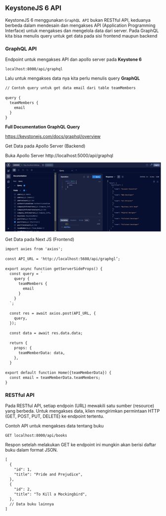 ## KeystoneJS 6 API

KeystoneJS 6 menggunakan `GraphQL API` bukan RESTful API, keduanya berbeda dalam mendesain dan mengakses API (Application Programming Interface) untuk mengakses dan mengelola data dari server. Pada GraphQL kita bisa menulis query untuk get data pada sisi frontend maupun backend

### GraphQL API

Endpoint untuk mengakses API dan apollo server pada **Keystone 6**

```
localhost:8000/api/graphql
```
Lalu untuk mengakses data nya kita perlu menulis query **GraphQL**

```
// Contoh query untuk get data email dari table teamMembers

query {
  teamMembers {
    email
  }
}
```

**Full Documentation GraphQL Query**

https://keystonejs.com/docs/graphql/overview

Get Data pada Apollo Server (Backend)

Buka Apollo Server http://localhost:5000/api/graphql

![Alt text](img/apollo-server.png)

Get Data pada Next JS (Frontend)

```
import axies from 'axios';

const API_URL = 'http://localhost:5608/api/graphgl’;

export async function getServerSideProps() {
  const query = `
    query {
      teamMembers {
        email
      }
    }
  `;

  const res = await axios.post(API_URL, {
    query,
  });

  const data = await res.data.data;

  return {
    props: {
      teamMemberData: data,
    },
  }

export default function Home({teamMemberData}) {
  const email = teamMemberData.teamMembers;
}

```



### RESTful API

Pada RESTful API, setiap endpoin (URL) mewakili satu sumber (resource) yang berbeda. Untuk mengakses data, klien mengirimkan permintaan HTTP (GET, POST, PUT, DELETE) ke endpoint tertentu.

Contoh API untuk mengakses data tentang buku

```
GET localhost:8000/api/books
```

Respon setelah melakukan GET ke endpoint ini mungkin akan berisi daftar buku dalam format JSON.

```
[
  {
    "id": 1,
    "title": "Pride and Prejudice",
  },
  {
    "id": 2,
    "title": "To Kill a Mockingbird",
  },
  // Data buku lainnya
]
```